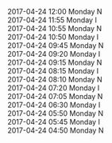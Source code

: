 2017-04-24 12:00 Monday  N  
2017-04-24 11:55 Monday  I  
2017-04-24 10:55 Monday  N  
2017-04-24 10:50 Monday  I  
2017-04-24 09:45 Monday  N  
2017-04-24 09:20 Monday  I  
2017-04-24 09:15 Monday  N  
2017-04-24 08:15 Monday  I  
2017-04-24 08:10 Monday  N  
2017-04-24 07:20 Monday  I  
2017-04-24 07:05 Monday  N  
2017-04-24 06:30 Monday  I  
2017-04-24 05:50 Monday  N  
2017-04-24 05:45 Monday  I  
2017-04-24 04:50 Monday  N  
